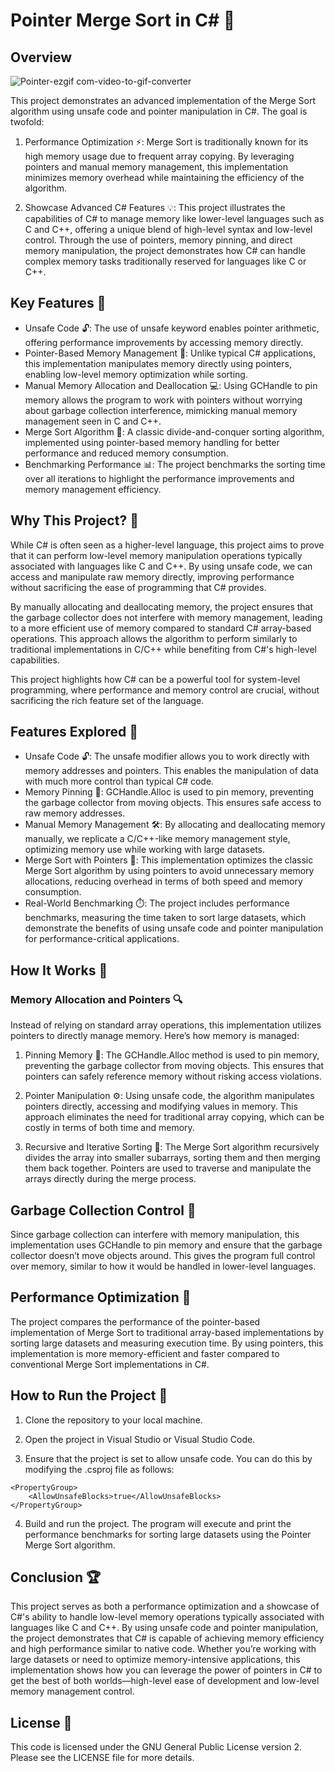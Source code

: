 # Pointer Merge Sort in C# 🚀
## Overview

![Pointer-ezgif com-video-to-gif-converter](https://github.com/user-attachments/assets/d0e5aca1-581a-4167-9537-75de9cfa58e6)

This project demonstrates an advanced implementation of the Merge Sort algorithm using unsafe code and pointer manipulation in C#. The goal is twofold:

1) Performance Optimization ⚡: Merge Sort is traditionally known for its high memory usage due to frequent array copying. By leveraging pointers and manual memory management, this implementation minimizes memory overhead while maintaining the efficiency of the algorithm.
  
2) Showcase Advanced C# Features 💡: This project illustrates the capabilities of C# to manage memory like lower-level languages such as C and C++, offering a unique blend of high-level syntax and low-level control. Through the use of pointers, memory pinning, and direct memory manipulation, the project demonstrates how C# can handle complex memory tasks traditionally reserved for languages like C or C++.


## Key Features 🔑
* Unsafe Code 🔓: The use of unsafe keyword enables pointer arithmetic, offering performance improvements by accessing memory directly.
* Pointer-Based Memory Management 🧠: Unlike typical C# applications, this implementation manipulates memory directly using pointers, enabling low-level memory optimization while sorting.
* Manual Memory Allocation and Deallocation 💻: Using GCHandle to pin memory allows the program to work with pointers without worrying about garbage collection interference, mimicking manual memory management seen in C and C++.
* Merge Sort Algorithm 🏃: A classic divide-and-conquer sorting algorithm, implemented using pointer-based memory handling for better performance and reduced memory consumption.
* Benchmarking Performance 📊: The project benchmarks the sorting time over all iterations to highlight the performance improvements and memory management efficiency.

## Why This Project? 🤔
While C# is often seen as a higher-level language, this project aims to prove that it can perform low-level memory manipulation operations typically associated with languages like C and C++. By using unsafe code, we can access and manipulate raw memory directly, improving performance without sacrificing the ease of programming that C# provides.

By manually allocating and deallocating memory, the project ensures that the garbage collector does not interfere with memory management, leading to a more efficient use of memory compared to standard C# array-based operations. This approach allows the algorithm to perform similarly to traditional implementations in C/C++ while benefiting from C#'s high-level capabilities.

This project highlights how C# can be a powerful tool for system-level programming, where performance and memory control are crucial, without sacrificing the rich feature set of the language.

## Features Explored 🌟
* Unsafe Code 🔓: The unsafe modifier allows you to work directly with memory addresses and pointers. This enables the manipulation of data with much more control than typical C# code.
* Memory Pinning 📌: GCHandle.Alloc is used to pin memory, preventing the garbage collector from moving objects. This ensures safe access to raw memory addresses.
* Manual Memory Management 🛠️: By allocating and deallocating memory manually, we replicate a C/C++-like memory management style, optimizing memory use while working with large datasets.
* Merge Sort with Pointers 🔀: This implementation optimizes the classic Merge Sort algorithm by using pointers to avoid unnecessary memory allocations, reducing overhead in terms of both speed and memory consumption.
* Real-World Benchmarking ⏱️: The project includes performance benchmarks, measuring the time taken to sort large datasets, which demonstrate the benefits of using unsafe code and pointer manipulation for performance-critical applications.
  
## How It Works 🔧
### Memory Allocation and Pointers 🔍

Instead of relying on standard array operations, this implementation utilizes pointers to directly manage memory. Here’s how memory is managed:

1) Pinning Memory 📌: The GCHandle.Alloc method is used to pin memory, preventing the garbage collector from moving objects. This ensures that pointers can safely reference memory without risking access violations.

2) Pointer Manipulation ⚙️: Using unsafe code, the algorithm manipulates pointers directly, accessing and modifying values in memory. This approach eliminates the need for traditional array copying, which can be costly in terms of both time and memory.

3) Recursive and Iterative Sorting 🔄: The Merge Sort algorithm recursively divides the array into smaller subarrays, sorting them and then merging them back together. Pointers are used to traverse and manipulate the arrays directly during the merge process.

## Garbage Collection Control 🧹
Since garbage collection can interfere with memory manipulation, this implementation uses GCHandle to pin memory and ensure that the garbage collector doesn’t move objects around. This gives the program full control over memory, similar to how it would be handled in lower-level languages.

## Performance Optimization 🚀
The project compares the performance of the pointer-based implementation of Merge Sort to traditional array-based implementations by sorting large datasets and measuring execution time. By using pointers, this implementation is more memory-efficient and faster compared to conventional Merge Sort implementations in C#.

## How to Run the Project 🏁
1) Clone the repository to your local machine.

2) Open the project in Visual Studio or Visual Studio Code.

3) Ensure that the project is set to allow unsafe code. You can do this by modifying the .csproj file as follows:

```
<PropertyGroup>
    <AllowUnsafeBlocks>true</AllowUnsafeBlocks>
</PropertyGroup>
```

4) Build and run the project. The program will execute and print the performance benchmarks for sorting large datasets using the Pointer Merge Sort algorithm.

## Conclusion 🏆
This project serves as both a performance optimization and a showcase of C#'s ability to handle low-level memory operations typically associated with languages like C and C++. By using unsafe code and pointer manipulation, the project demonstrates that C# is capable of achieving memory efficiency and high performance similar to native code. Whether you’re working with large datasets or need to optimize memory-intensive applications, this implementation shows how you can leverage the power of pointers in C# to get the best of both worlds—high-level ease of development and low-level memory management control.

## License 📜
This code is licensed under the GNU General Public License version 2. Please see the LICENSE file for more details.
